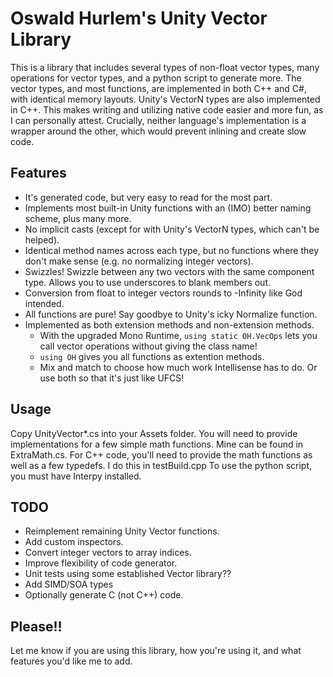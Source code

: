 # Oswald Hurlem's Unity Vector Library
This is a library that includes several types of non-float vector types, many operations for vector types,
and a python script to generate more.
The vector types, and most functions, are implemented in both C++ and C#, with identical memory layouts. Unity's VectorN types are also implemented in C++. This makes writing and utilizing native code easier and more fun, as I can personally attest. Crucially, neither language's implementation is a wrapper around the other, which would prevent inlining and create slow code.

## Features
* It's generated code, but very easy to read for the most part.
* Implements most built-in Unity functions with an (IMO) better naming scheme, plus many more.
* No implicit casts (except for with Unity's VectorN types, which can't be helped).
* Identical method names across each type, but no functions where they don't make sense (e.g. no normalizing integer vectors).
* Swizzles! Swizzle between any two vectors with the same component type. Allows you to use underscores to blank members out.
* Conversion from float to integer vectors rounds to -Infinity like God intended.
* All functions are pure! Say goodbye to Unity's icky Normalize function.
* Implemented as both extension methods and non-extension methods.
    * With the upgraded Mono Runtime, `using static OH.VecOps` lets you call vector operations without giving the class name!
    * `using OH` gives you all functions as extention methods.
    * Mix and match to choose how much work Intellisense has to do. Or use both so that it's just like UFCS!

## Usage
Copy UnityVector*.cs into your Assets folder. You will need to provide implementations for a few simple math functions. Mine can be found in ExtraMath.cs.
For C++ code, you'll need to provide the math functions as well as a few typedefs. I do this in testBuild.cpp
To use the python script, you must have Interpy installed.

## TODO
* Reimplement remaining Unity Vector functions.
* Add custom inspectors.
* Convert integer vectors to array indices.
* Improve flexibility of code generator.
* Unit tests using some established Vector library??
* Add SIMD/SOA types
* Optionally generate C (not C++) code.

## Please!!
Let me know if you are using this library, how you're using it, and what features you'd like me to add.